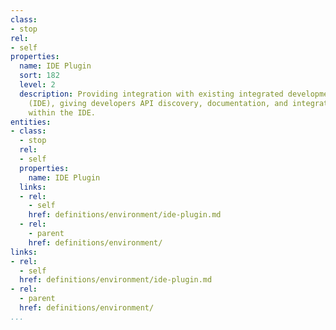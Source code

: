 ```yaml
---
class:
- stop
rel:
- self
properties:
  name: IDE Plugin
  sort: 182
  level: 2
  description: Providing integration with existing integrated development environments
    (IDE), giving developers API discovery, documentation, and integration tooling
    within the IDE.
entities:
- class:
  - stop
  rel:
  - self
  properties:
    name: IDE Plugin
  links:
  - rel:
    - self
    href: definitions/environment/ide-plugin.md
  - rel:
    - parent
    href: definitions/environment/
links:
- rel:
  - self
  href: definitions/environment/ide-plugin.md
- rel:
  - parent
  href: definitions/environment/
...
```

